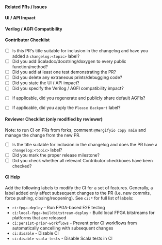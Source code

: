 <!--
First, please ensure that the title of your PR is sufficient to include in the next changelog.
Refer to https://github.com/firesim/firesim/releases for examples and feel free to ask reviewers for help.

Then, make sure to label your PR with one of the changelog:<section> labels to indicate which section
of the changelog should contain this PR's title:
  changelog:added
  changelog:changed
  changelog:fixed
  changelog:removed

If you feel that this PR should not be included in the changelog, you must still label it with
changelog:omit

Provide a brief description of the PR immediately below this comment, if the title is insufficient -->

#### Related PRs / Issues

<!-- List any related issues here -->

#### UI / API Impact

<!-- Roughly, how would this affect the current API or user-facing interfaces? (extend, deprecate, remove, or break) -->
<!-- Of note: manager config_*.yaml interface, targetutils & bridge scala API, platform config behavior -->

#### Verilog / AGFI Compatibility

<!-- Does this change the generated Verilog or the simulator memory map of the default targets?  -->

#### Contributor Checklist
- [ ] Is this PR's title suitable for inclusion in the changelog and have you added a `changelog:<topic>` label?
- [ ] Did you add Scaladoc/docstring/doxygen to every public function/method?
- [ ] Did you add at least one test demonstrating the PR?
- [ ] Did you delete any extraneous prints/debugging code?
- [ ] Did you state the UI / API impact?
- [ ] Did you specify the Verilog / AGFI compatibility impact?
<!-- Do this if this PR changes verilog or breaks the default AGFIs -->
- [ ] If applicable, did you regenerate and publicly share default AGFIs?
<!--
  CI will check linux boot on default targets, when the <ci:fpga-deploy> label is applied. Do this on:
  - Chipyard bumps / AGFIs updates / RTL or Driver changes affecting default targets.
  - If in doubt request a deployment, or ask another developer.

  NB: This *label* should be applied before the PR is created, or the branch
  will need to be resychronized to trigger a new CI workflow with the FPGA-deployment jobs.
-->
<!-- Do this if this PR is a bugfix that should be applied to the latest release -->
- [ ] If applicable, did you apply the `Please Backport` label?

#### Reviewer Checklist (only modified by reviewer)
Note: to run CI on PRs from forks, comment `@Mergifyio copy main` and manage the change from the new PR.
- [ ] Is the title suitable for inclusion in the changelog and does the PR have a `changelog:<topic>` label?
- [ ] Did you mark the proper release milestone?
- [ ] Did you check whether all relevant Contributor checkboxes have been checked?

#### CI Help
Add the following labels to modify the CI for a set of features.
Generally, a label added only affect subsequent changes to the PR (i.e. new commits, force pushing, closing/reopening).
See `ci:*` for full list of labels:
- `ci:fpga-deploy` - Run FPGA-based E2E testing
- `ci:local-fpga-buildbitstream-deploy` - Build local FPGA bitstreams for platforms that are released
- `ci:persist-prior-workflows` - Prevent prior CI workflows from automatically cancelling with subsequent changes
- `ci:disable` - Disable CI
- `ci:disable-scala-tests` - Disable Scala tests in CI
